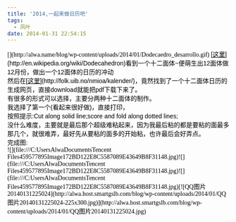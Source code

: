 ```yaml
---
title: '2014,一起来做日历吧'
tags:
  - 风叶
date: 2014-01-31 22:54:15
---
```


<div style="background-color: inherit; color: rgb(0, 0, 0); font-family: 微软雅黑; font-size: 14px; line-height: normal;">

</div>

<div style="background-color: inherit; color: rgb(0, 0, 0); font-family: 微软雅黑; font-size: 14px; line-height: normal;">
 [​](http://alwa.name/blog/wp-content/uploads/2014/01/Dodecaedro_desarrollo.gif)    <span style="font-family:arial,helvetica,sans-serif;">[<u>这里</u>](http://en.wikipedia.org/wiki/Dodecahedron)看到一个十二面体~便萌生出12面体做12月份，做出一个12面体的日历的冲动</span>
</div>

<div style="background-color: inherit; color: rgb(0, 0, 0); font-family: 微软雅黑; font-size: 14px; line-height: normal;">

</div>

<div style="background-color: inherit; color: rgb(0, 0, 0); font-family: 微软雅黑; font-size: 14px; line-height: normal;">
 <span style="font-family:arial,helvetica,sans-serif;">    然后在[<u>这里</u>](http://folk.uib.no/nmioa/kalender/)，竟然找到了一个十二面体日历的生成网页，直接download就能把pdf下载下来了。</span>
</div>

<div style="background-color: inherit; color: rgb(0, 0, 0); font-family: 微软雅黑; font-size: 14px; line-height: normal;">
 <span style="font-family:arial,helvetica,sans-serif;">    </span>
</div>

<div style="background-color: inherit; color: rgb(0, 0, 0); font-family: 微软雅黑; font-size: 14px; line-height: normal;">
 <span style="font-family:arial,helvetica,sans-serif;">    有很多的形式可以选择，主要分两种十二面体的制作。</span>
</div>

<div style="background-color: inherit; color: rgb(0, 0, 0); font-family: 微软雅黑; font-size: 14px; line-height: normal;">
 <span style="font-family:arial,helvetica,sans-serif;">    我选择了第一个(看起来很好做)，直接打印，</span>
</div>

<div style="background-color: inherit; color: rgb(0, 0, 0); font-family: 微软雅黑; font-size: 14px; line-height: normal;">
 <span style="font-family:arial,helvetica,sans-serif;">    按照提示:Cut along solid line;score and fold along dotted lines;</span>
</div>

<div style="background-color: inherit; color: rgb(0, 0, 0); font-family: 微软雅黑; font-size: 14px; line-height: normal;">
 <span style="font-family:arial,helvetica,sans-serif;">    没什么难度，主要就是最后那个超级难粘起来，因为我最后粘的都是要粘的面最多那几个，就很难弄，最好先从要粘的面多的开始粘，也许最后会好弄点。</span>
</div>

<div style="background-color: inherit; color: rgb(0, 0, 0); font-family: 微软雅黑; font-size: 14px; line-height: normal;">
 <span style="font-family:arial,helvetica,sans-serif;">    </span>
</div>



<div style="background-color: inherit; color: rgb(0, 0, 0); font-family: 微软雅黑; font-size: 14px; line-height: normal;">
 完成图:
</div>

<div style="background-color: inherit; color: rgb(0, 0, 0); font-family: 微软雅黑; font-size: 14px; line-height: normal;">
 <div>
  ![](file:///C:UsersAlwaDocumentsTencent Files459577895Image172BD122E8C5587089E43649B8F31148.jpg)![](file:///C:UsersAlwaDocumentsTencent Files459577895Image172BD122E8C5587089E43649B8F31148.jpg)![](file:///C:UsersAlwaDocumentsTencent Files459577895Image172BD122E8C5587089E43649B8F31148.jpg)[![QQ图片20140131225024](http://alwa.host.smartgslb.com/blog/wp-content/uploads/2014/01/QQ图片20140131225024-225x300.jpg)](http://alwa.host.smartgslb.com/blog/wp-content/uploads/2014/01/QQ图片20140131225024.jpg)
 </div>
</div>
